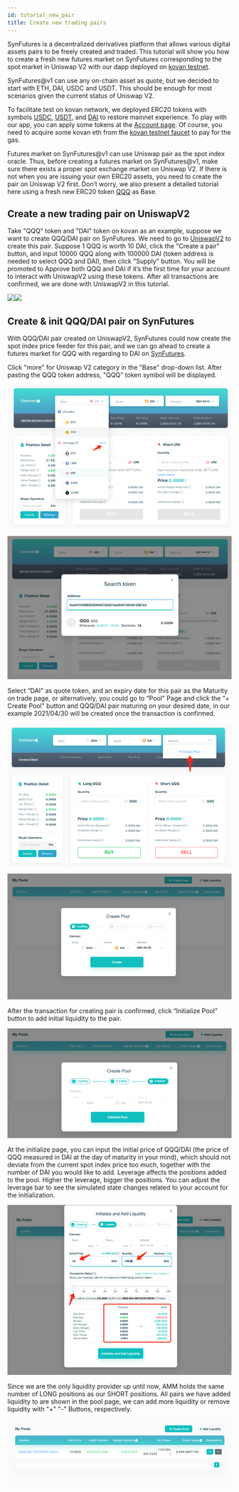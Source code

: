 ```yaml
---
id: tutorial_new_pair
title: Create new trading pairs
---
```


SynFutures is a decentralized derivatives platform that allows various digital assets pairs to be freely created and traded. This tutorial will show you how to create a fresh new futures market on SynFutures corresponding to the spot market in Uniswap V2 with our dapp deployed on [kovan testnet](https://kovan.synfutures.com).

SynFutures@v1 can use any on-chain asset as quote, but we decided to start with ETH, DAI, USDC and USDT. This should be enough for most scenarios given the current status of Uniswap V2. 

To facilitate test on kovan network, we deployed ERC20 tokens with symbols [USDC](https://kovan.etherscan.io/address/0x51D102A0203999110BC13B1ddf1c78566C02040A), [USDT](https://kovan.etherscan.io/address/0x2568d37520C08Ecc772f5feb9705e7b8Ca248535), and [DAI](https://kovan.etherscan.io/address/0x815343B0FcA4f9b49c89118E66b21fBFCA51b3Eb) to restore mainnet experience. To play with our app, you can apply some tokens at the [Account page](https://kovan.synfutures.com/#/account). Of course, you need to acquire some kovan eth from the [kovan testnet faucet](https://gitter.im/kovan-testnet/faucet) to pay for the gas.

Futures market on SynFutures@v1 can use Uniswap pair as the spot index oracle. Thus, before creating a futures market on SynFutures@v1, make sure there exists a proper spot exchange market on Uniswap V2. If there is not when you are issuing your own ERC20 assets, you need to create the pair on Uniswap V2 first. Don’t worry, we also present a detailed tutorial here using a fresh new ERC20 token [QQQ](https://kovan.etherscan.io/address/0xa63164DB023694A6726d37eeA6447dD4d13587ed) as Base.

## Create a new trading pair on UniswapV2
Take "QQQ" token and "DAI" token on kovan as an example, suppose we want to create QQQ/DAI pair on SynFutures. We need to go to [UniswapV2](https://app.uniswap.org/#/pool) to create this pair. Suppose 1 QQQ is worth 10 DAI, click the "Create a pair" button, and input 10000 QQQ along with 100000 DAI (token address is needed to select QQQ and DAI), then click "Supply" button. You will be promoted to Approve both QQQ and DAI if it’s the first time for your account to interact with UniswapV2 using these tokens. After all transactions are confirmed, we are done with UniswapV2 in this tutorial.

<img src="/docs/img/uniswapCreate1.png" width="48%" /><img src="/docs/img/uniswapCreate2.png" width="49.5%" />

## Create & init QQQ/DAI pair on SynFutures
With QQQ/DAI pair created on UniswapV2, SynFutures could now create the spot index price feeder for this pair, and we can go ahead to create a futures market for QQQ with regarding to DAI on [SynFutures](https://kovan.synfutures.com/#/trade). 

Click "more" for Uniswap V2 category in the "Base" drop-down list. After pasting the QQQ token address, "QQQ" token symbol will be displayed. 

![img](../static/img/trade1.png)

![img](../static/img/trade2.png)

Select “DAI" as quote token, and an expiry date for this pair as the Maturity on trade page, or alternatively, you could go to “Pool" Page and click the “+ Create Pool" button and QQQ/DAI pair maturing on your desired date, in our example 2021/04/30 will be created once the transaction is confirmed. 

![img](../static/img/trade3.png)

![img](../static/img/trade4.png)

After the transaction for creating pair is confirmed, click “Initialize Pool" button to add initial liquidity to the pair.

![img](../static/img/trade5.png)

At the initialize page, you can input the initial price of QQQ/DAI (the price of QQQ measured in DAI at the day of maturity in your mind), which should not deviate from the current spot index price too much, together with the number of DAI you would like to add. Leverage affects the positions added to the pool. Higher the leverage, bigger the positions. You can adjust the leverage bar to see the simulated state changes related to your account for the initialization.

![img](../static/img/trade6.png)

Since we are the only liquidity provider up until now, AMM holds the same number of LONG positions as our SHORT positions. All pairs we have added liquidity to are shown in the pool page, we can add more liquidity or remove liquidity with "+" "-" Buttons, respectively.

![img](../static/img/trade7.png)